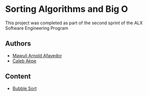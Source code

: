 # Sorting Algorithms and Big O

This project was completed as part of the second sprint of the ALX Software Engineering Program

## Authors

* [Mawuli Arnold Afayedor](github.com/curtarnolds)
* [Caleb Akpe]()

## Content

* [Bubble Sort](0-bubble_sort.c)
